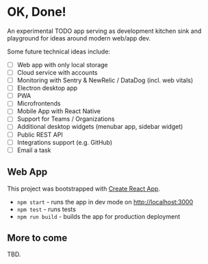 # OK, Done!

An experimental TODO app serving as development kitchen sink and playground for ideas around modern web/app dev.

Some future technical ideas include:

- [ ] Web app with only local storage
- [ ] Cloud service with accounts
- [ ] Monitoring with Sentry & NewRelic / DataDog (incl. web vitals)
- [ ] Electron desktop app
- [ ] PWA
- [ ] Microfrontends
- [ ] Mobile App with React Native
- [ ] Support for Teams / Organizations
- [ ] Additional desktop widgets (menubar app, sidebar widget)
- [ ] Public REST API
- [ ] Integrations support (e.g. GitHub)
- [ ] Email a task

## Web App

This project was bootstrapped with [Create React App](https://github.com/facebook/create-react-app).

- `npm start` - runs the app in dev mode on [http://localhost:3000](http://localhost:3000)
- `npm test` - runs tests
- `npm run build` - builds the app for production deployment

## More to come

TBD.
